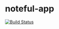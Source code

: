 # noteful-app

[![Build Status](https://travis-ci.org/<USERNAME>/<REPO-NAME>.svg?branch=master)](https://travis-ci.org/<USERNAME>/<REPO-NAME>)